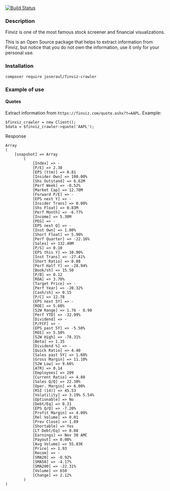 [![Build Status](https://travis-ci.org/joseraul/finviz-scraper.svg?branch=master)](https://travis-ci.org/joseraul/finviz-scraper)

### Description
Finviz is one of the most famous stock screener and financial visualizations.

This is an Open Source package that helps to extract information from Finviz, but notice that you do not own the information,
use it only for your personal use.

### Installation

```
composer require joseraul/finviz-crawler
```

### Example of use

#### Quotes

Extract information from `https://finviz.com/quote.ashx?t=AAPL`. Example:

```
$finviz_crawler = new Client();
$data = $finviz_crawler->quote('AAPL');
```

Response
```
Array
(
    [snapshot] => Array
        (
            [Index] => -
            [P/E] => 2.38
            [EPS (ttm)] => 0.81
            [Insider Own] => 100.00%
            [Shs Outstand] => 6.62M
            [Perf Week] => -0.52%
            [Market Cap] => 12.78M
            [Forward P/E] => -
            [EPS next Y] => -
            [Insider Trans] => 0.00%
            [Shs Float] => 0.83M
            [Perf Month] => -6.77%
            [Income] => 5.30M
            [PEG] => -
            [EPS next Q] => -
            [Inst Own] => 1.00%
            [Short Float] => 5.90%
            [Perf Quarter] => -22.16%
            [Sales] => 132.40M
            [P/S] => 0.10
            [EPS this Y] => 10.90%
            [Inst Trans] => -27.41%
            [Short Ratio] => 0.88
            [Perf Half Y] => -28.94%
            [Book/sh] => 15.50
            [P/B] => 0.12
            [ROA] => 3.70%
            [Target Price] => -
            [Perf Year] => -20.32%
            [Cash/sh] => 0.15
            [P/C] => 12.78
            [EPS next 5Y] => -
            [ROE] => 5.60%
            [52W Range] => 1.76 - 8.90
            [Perf YTD] => -32.99%
            [Dividend] => -
            [P/FCF] => -
            [EPS past 5Y] => -5.50%
            [ROI] => 5.50%
            [52W High] => -78.31%
            [Beta] => 1.35
            [Dividend %] => -
            [Quick Ratio] => 4.40
            [Sales past 5Y] => 1.60%
            [Gross Margin] => 11.10%
            [52W Low] => 9.66%
            [ATR] => 0.14
            [Employees] => 209
            [Current Ratio] => 4.80
            [Sales Q/Q] => 22.30%
            [Oper. Margin] => 6.00%
            [RSI (14)] => 45.53
            [Volatility] => 3.19% 5.54%
            [Optionable] => No
            [Debt/Eq] => 0.31
            [EPS Q/Q] => -7.20%
            [Profit Margin] => 4.00%
            [Rel Volume] => 0.01
            [Prev Close] => 1.89
            [Shortable] => Yes
            [LT Debt/Eq] => 0.08
            [Earnings] => Nov 30 AMC
            [Payout] => 0.00%
            [Avg Volume] => 55.83K
            [Price] => 1.93
            [Recom] => -
            [SMA20] => -0.92%
            [SMA50] => -4.17%
            [SMA200] => -22.31%
            [Volume] => 650
            [Change] => 2.12%
        )
)

```


